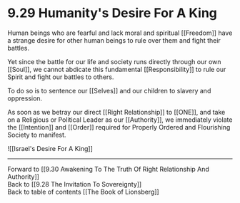 # 9.29 Humanity's Desire For A King

Human beings who are fearful and lack moral and spiritual [[Freedom]] have a strange desire for other human beings to rule over them and fight their battles.

Yet since the battle for our life and society runs directly through our own [[Soul]], we cannot abdicate this fundamental [[Responsibility]] to rule our Spirit and fight our battles to others. 

To do so is to sentence our [[Selves]] and our children to slavery and oppression.  

As soon as we betray our direct [[Right Relationship]] to [[ONE]], and take on a Religious or Political Leader as our [[Authority]], we immediately violate the [[Intention]] and [[Order]] required for Properly Ordered and Flourishing Society to manifest. 

![[Israel's Desire For A King]]

___

Forward to [[9.30 Awakening To The Truth Of Right Relationship And Authority]]         
Back to [[9.28 The Invitation To Sovereignty]]              
Back to table of contents [[The Book of Lionsberg]]  